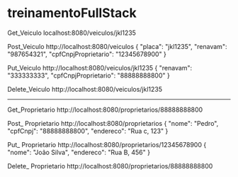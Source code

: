 # treinamentoFullStack

Get_Veiculo
localhost:8080/veiculos/jkl1235

Post_Veiculo
http://localhost:8080/veiculos
{
  "placa": "jkl1235",
  "renavam": "987654321",
  "cpfCnpjProprietario": "12345678900"
}

Put_Veiculo
http://localhost:8080/veiculos/jkl1235
{
  "renavam": "333333333",
  "cpfCnpjProprietario": "88888888800"
}

Delete_Veiculo
http://localhost:8080/veiculos/jkl1235

----------------------------------------------------------

Get_Proprietario
http://localhost:8080/proprietarios/88888888800

Post_ Proprietario
http://localhost:8080/proprietarios
{
  "nome": "Pedro",
  "cpfCnpj": "88888888800",
  "endereco": "Rua c, 123"
}

Put_ Proprietario
http://localhost:8080/proprietarios/12345678900
{
  "nome": "João Silva",
  "endereco": "Rua B, 456"
}

Delete_ Proprietario
http://localhost:8080/proprietarios/88888888800
